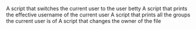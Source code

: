 A script that switches the current user to the user betty
A script that prints the effective username of the current user
A script that prints all the groups the current user is of
A script that changes the owner of the file
